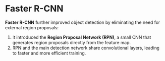 # Faster R-CNN

**Faster R-CNN** further improved object detection by eliminating the need for external region proposals:

1. It introduced the **Region Proposal Network (RPN)**, a small CNN that generates region proposals directly from the feature map.
2. RPN and the main detection network share convolutional layers, leading to faster and more efficient training.
